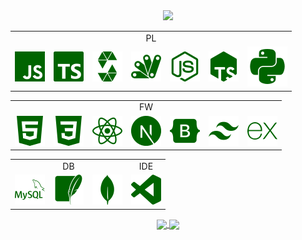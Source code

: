 
<div align="center">
  <img src="https://readme-typing-svg.demolab.com?font=Space+Mono&weight=600&size=30o&duration=2000&pause=2000&repeat=false&color=007A00&center=true&vCenter=true&width=435&lines=TECHS"/>
</div>
 <table align="center">
    <tr>
   <td align="center "colspan="7">PL</td>
    </tr>
    <tr>
      <td><img src="./icons/javascript.svg" alt="JavaScript"></td><td><img src="./icons/typescript.svg" alt="TypeScript"></td><td><img src="./icons/solidity.svg" alt="Solidity"></td>      <td><img src="./icons/appscript.svg" alt="Apps Script"></td><td><img src="./icons/node.svg" alt="Node.js"></td><td><img src="./icons/tsnode.svg" alt="Node.ts"></td><td><img src="./icons/python.svg" alt="Python"></td>
    </tr>
 </table>
    <table align="center">
    <tr>
    <td align="center "colspan="7">FW</td>
    </tr>
     <tr>
       <td><img src="./icons/html.svg" alt="HTML"></td><td><img src="./icons/css.svg" alt="CSS"></td><td><img src="./icons/react.svg" alt="REACT"></td><td><img src="./icons/next.svg" alt="NEXT"></td><td><img src="./icons/bootstrap.svg" alt="BOOTSTRAP"></td><td><img src="./icons/tailwind.svg" alt="TAILWIND"></td><td><img src="./icons/express.svg" alt="EXPRESS"></td>
    </tr>
 </table>
 <table align="center">
    <tr>
    <td align="center "colspan="3">DB</td><td align="center "colspan="2">IDE</td>
    </tr>
     <tr>
       <td><img src="./icons/mysql.svg" alt="MYSQL"></td><td><img src="./icons/sqlite.svg" alt="SQLITE"></td><td><img src="./icons/mongodb.svg" alt="MONGODB"></td>
       <td><img src="./icons/vscode.svg" alt="VSCODE"></td></td>
    </tr>
 </table>
<!-- GIT STATS -->
<div align="center">  
  <a href="../../">
  <img height="140em" align="center" src="https://github-readme-stats.vercel.app/api?username=RodrigoSKohl&show_icons=true&custom_title=&text_bold=true&theme=shadow_green&include_all_commits=false&count_private=true&hide_border=true&bg_color=00000000"/>
  <img height="140em" align="center" src="https://github-readme-stats.vercel.app/api/top-langs/?username=RodrigoSKohl&custom_title=&text_bold=true&layout=compact&langs_count=7&theme=shadow_green&bg_color=00000000&hide_border=true"/>
</div>
